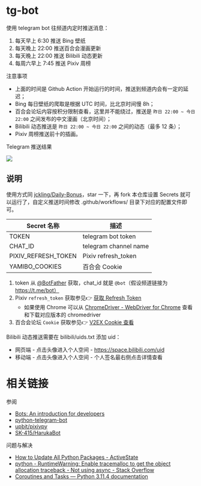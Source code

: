 # tg-bot

使用 telegram bot 往频道内定时推送消息：
1. 每天早上 6:30 推送 Bing 壁纸
2. 每天晚上 22:00 推送百合会漫画更新
3. 每天晚上 22:00 推送 Bilibili 动态更新
4. 每周六早上 7:45 推送 Pixiv 周榜


注意事项
- 上面的时间是 Github Action 开始运行的时间，推送到频道内会有一定的延迟；
- Bing 每日壁纸的爬取是根据 UTC 时间，比北京时间慢 8h；
- 百合会论坛内容按积分限制查看，这里并不能绕过，推送是 `昨日 22:00 ~ 今日 22:00` 之间发布的中文漫画（北京时间）；
- Bilibili 动态推送是 `昨日 22:00 ~ 今日 22:00` 之间的动态（最多 12 条）；
- Pixiv 周榜推送前十的插画。


Telegram 推送结果

![](result.jpg)

## 说明

使用方式同 [jckling/Daily-Bonus](https://github.com/jckling/Daily-Bonus)，star 一下，再 fork 本仓库设置 Secrets 就可以运行了，自定义推送时间修改 .github/workflows/ 目录下对应的配置文件即可。

| Secret 名称            | 描述                   |
| --------------------- | --------------------- |
| TOKEN                 | telegram bot token    |
| CHAT_ID               | telegram channel name |
| PIXIV_REFRESH_TOKEN   | Pixiv refresh_token   |
| YAMIBO_COOKIES        | 百合会 Cookie           |


1. token 从 [@BotFather](https://telegram.me/botfather) 获取，chat_id 就是 `@bot`（假设频道链接为 https://t.me/bot）
2. Pixiv `refresh_token` 获取参见👉 [获取 Refresh Token](https://gist.github.com/upbit/6edda27cb1644e94183291109b8a5fde)
   - 如果使用 Chrome 可以从 [ChromeDriver - WebDriver for Chrome](https://chromedriver.chromium.org/downloads) 查看和下载对应版本的 chromedriver
3. 百合会论坛 `Cookie` 获取参见👉 [V2EX Cookie 查看](https://github.com/jckling/Daily-Bonus//#v2ex)


Bilibili 动态推送需要在 bilibili/uids.txt 添加 uid：
- 网页端 - 点击头像进入个人空间 - https://space.bilibili.com/uid
- 移动端 - 点击头像进入个人空间 - 个人签名最右侧点击详情查看


# 相关链接

参阅
- [Bots: An introduction for developers](https://core.telegram.org/bots)
- [python-telegram-bot](https://github.com/python-telegram-bot/python-telegram-bot)
- [upbit/pixivpy](https://github.com/upbit/pixivpy)
- [SK-415/HarukaBot](https://github.com/SK-415/HarukaBot)

问题与解决
- [How to Update All Python Packages - ActiveState](https://www.activestate.com/resources/quick-reads/how-to-update-all-python-packages/)
- [python - RuntimeWarning: Enable tracemalloc to get the object allocation traceback - Not using async - Stack Overflow](https://stackoverflow.com/questions/75076069/runtimewarning-enable-tracemalloc-to-get-the-object-allocation-traceback-not)
- [Coroutines and Tasks — Python 3.11.4 documentation](https://docs.python.org/3/library/asyncio-task.html)